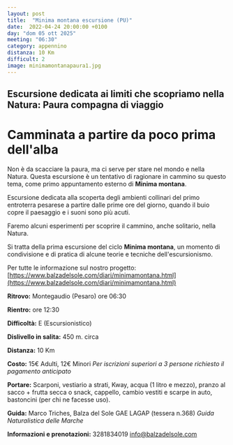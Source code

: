 ```yaml
---
layout: post
title:  "Minima montana escursione (PU)"
date:  2022-04-24 20:00:00 +0100
day: "dom 05 ott 2025"
meeting: "06:30"
category: appennino
distanza: 10 Km
difficult: 2
image: minimamontanapaura1.jpg
---
```


## Escursione dedicata ai limiti che scopriamo nella Natura: Paura compagna di viaggio

# Camminata a partire da poco prima dell'alba

Non è da scacciare la paura, ma ci serve per stare nel mondo e nella Natura. Questa escursione è un tentativo di ragionare in cammino su questo tema, come primo appuntamento esterno di **Minima montana**.

Escursione dedicata alla scoperta degli ambienti collinari del primo entroterra pesarese a partire dalle prime ore del giorno, quando il buio copre il paesaggio e i suoni sono più acuti.

Faremo alcuni esperimenti per scoprire il cammino, anche solitario, nella Natura. 

Si tratta della prima escursione del ciclo **Minima montana**, un momento di condivisione e di pratica di alcune teorie e tecniche dell'escursionismo.

Per tutte le informazione sul nostro progetto: [https://www.balzadelsole.com/diari/minimamontana.html](https://www.balzadelsole.com/diari/minimamontana.html)

**Ritrovo:** Montegaudio (Pesaro) ore 06:30

**Rientro:** ore 12:30 

**Difficoltà:** E (Escursionistico)

**Dislivello in salita:**  450 m. circa

**Distanza:** 10 Km

**Costo:** 15€ Adulti, 12€ Minori
*Per iscrizioni superiori a 3 persone richiesto il pagamento anticipato*

**Portare:** Scarponi, vestiario a strati, Kway, acqua (1 litro e mezzo), pranzo al sacco + frutta secca o snack, cappello, cambio vestiti e scarpe in auto, bastoncini (per chi ne facesse uso).

**Guida:** Marco Triches, Balza del Sole GAE LAGAP (tessera n.368)
*Guida Naturalistica delle Marche*

**Informazioni e prenotazioni:** 3281834019 info@balzadelsole.com
